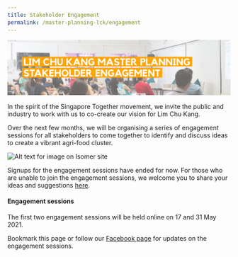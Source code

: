 ```yaml
---
title: Stakeholder Engagement
permalink: /master-planning-lck/engagement
---
```

![](/images/Engagementbanner-02.png)

In the spirit of the Singapore Together movement, we invite the public and industry to work with us to co-create our vision for Lim Chu Kang.

Over the next few months, we will be organising a series of engagement sessions for all stakeholders to come together to identify and discuss ideas to create a vibrant agri-food cluster. 

![Alt text for image on Isomer site](/images/lckmp%20roadmap%20draft%203-01.png)

Signups for the engagement sessions have ended for now.  For those who are unable to join the engagement sessions, we welcome you to share your ideas and suggestions [here](https://form.gov.sg/#!/60829e0cc3ed7d0011ad49db). 
#### **Engagement sessions**

The first two engagement sessions will be held online on 17 and 31 May 2021.

Bookmark this page or follow  our [Facebook page](https://www.facebook.com/SGFoodAgency/) for updates on the engagement sessions.
